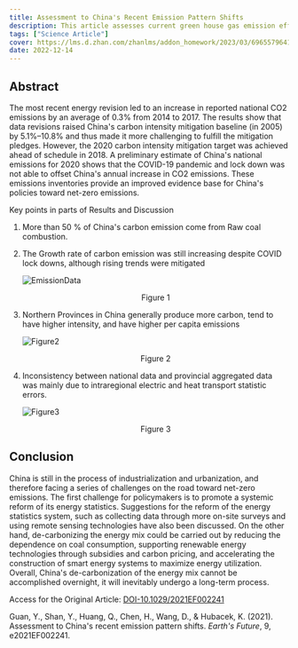 ```yaml
---
title: Assessment to China's Recent Emission Pattern Shifts
description: This article assesses current green house gas emission effect considering recent developments such as the COVID-19 epidemic
tags: ["Science Article"]
cover: https://lms.d.zhan.com/zhanlms/addon_homework/2023/03/696557964199e11032d7/cover.jpg
date: 2022-12-14
---
```


## Abstract

The most recent energy revision led to an increase in reported national CO2 emissions by an average of 0.3% from 2014 to 2017. The results show that data revisions raised China's carbon intensity mitigation baseline (in 2005) by 5.1%–10.8% and thus made it more challenging to fulfill the mitigation pledges. However, the 2020 carbon intensity mitigation target was achieved ahead of schedule in 2018. A preliminary estimate of China's national emissions for 2020 shows that the COVID-19 pandemic and lock down was not able to offset China's annual increase in CO2 emissions. These emissions inventories provide an improved evidence base for China's policies toward net-zero emissions.

Key points in parts of Results and Discussion

1. More than 50 % of China's carbon emission come from Raw coal combustion.
2. The Growth rate of carbon emission was still increasing despite COVID lock downs, although rising trends were mitigated

   ![EmissionData](https://lms.d.zhan.com/zhanlms/addon_homework/2023/03/602965564199e33692c2/emission-data.jpg)
   <center>Figure 1</center>

3. Northern Provinces in China generally produce more carbon, tend to have higher intensity, and have higher per capita emissions

   ![Figure2](https://lms.d.zhan.com/zhanlms/addon_homework/2023/03/903885564199e5266f08/figure2.png)
   <center>Figure 2</center>

4. Inconsistency between national data and provincial aggregated data was mainly due to intraregional electric and heat transport statistic errors.

   ![Figure3](https://lms.d.zhan.com/zhanlms/addon_homework/2023/03/619773764199e61914d7/figure3.png)
   <center>Figure 3</center>

## Conclusion

China is still in the process of industrialization and urbanization, and therefore facing a series of challenges on the road toward net-zero emissions. The first challenge for policymakers is to promote a systemic reform of its energy statistics. Suggestions for the reform of the energy statistics system, such as collecting data through more on-site surveys and using remote sensing technologies have also been discussed. On the other hand, de-carbonizing the energy mix could be carried out by reducing the dependence on coal consumption, supporting renewable energy technologies through subsidies and carbon pricing, and accelerating the construction of smart energy systems to maximize energy utilization. Overall, China's de-carbonization of the energy mix cannot be accomplished overnight, it will inevitably undergo a long-term process.

Access for the Original Article: [DOI-10.1029/2021EF002241](https://doi.org/10.1029/2021EF002241)

Guan, Y., Shan, Y., Huang, Q., Chen, H., Wang, D., & Hubacek, K. (2021). Assessment to China's recent emission pattern shifts. _Earth's Future_, 9, e2021EF002241.
